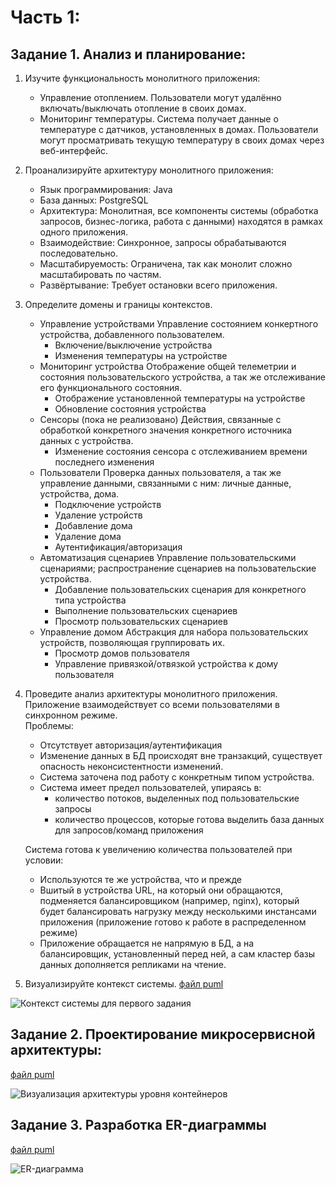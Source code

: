 # Часть 1:
  ## Задание 1. Анализ и планирование:
  1. Изучите функциональность монолитного приложения:
      - Управление отоплением. Пользователи могут удалённо включать/выключать отопление в своих домах.
      - Мониторинг температуры. Система получает данные о температуре с датчиков, установленных в домах. Пользователи могут просматривать текущую температуру в своих домах через веб-интерфейс.

  2. Проанализируйте архитектуру монолитного приложения:
      - Язык программирования: 
        Java
      - База данных: 
        PostgreSQL
      - Архитектура: 
        Монолитная, все компоненты системы (обработка запросов, бизнес-логика, работа с данными) находятся в рамках одного приложения.
      - Взаимодействие: 
        Синхронное, запросы обрабатываются последовательно.
      - Масштабируемость: 
        Ограничена, так как монолит сложно масштабировать по частям.
      - Развёртывание: 
        Требует остановки всего приложения.

  3. Определите домены и границы контекстов.
      - Управление устройствами
      Управление состоянием конкертного устройства, добавленного пользователем. 
        - Включение/выключение устройства
        - Изменения температуры на устройстве
      - Мониторинг устройства
      Отображение общей телеметрии и состояния пользовательского устройства, а так же отслеживание его функционального состояния.
        - Отображение установленной температуры на устройстве
        - Обновление состояния устройства
      - Сенсоры (пока не реализовано)
      Действия, связанные с обработкой конкретного значения конкретного источника данных с устройства.
        - Изменение состояния сенсора с отслеживанием времени последнего изменения
      - Пользователи
      Проверка данных пользователя, а так же управление данными, связанными с ним: личные данные, устройства, дома.
        - Подключение устройств
        - Удаление устройств
        - Добавление дома
        - Удаление дома
        - Аутентификация/авторизация
      - Автоматизация сценариев
      Управление пользовательскими сценариями; распространение сценариев на пользовательские устройства.
        - Добавление пользовательских сценария для конкретного типа устройства
        - Выполнение пользовательских сценариев
        - Просмотр пользовательских сценариев
      - Управление домом
      Абстракция для набора пользовательских устройств, позволяющая группировать их.
        - Просмотр домов пользователя
        - Управление привязкой/отвязкой устройства к дому пользователя

  4. Проведите анализ архитектуры монолитного приложения.
      Приложение взаимодействует со всеми пользователями в синхронном режиме.  
      Проблемы:
        - Отсутствует авторизация/аутентификация
        - Изменение данных в БД происходят вне транзакций, существует опасность неконсистентности изменений.
        - Система заточена под работу с конкретным типом устройства.
        - Система имеет предел пользователей, упираясь в:
          * количество потоков, выделенных под пользовательские запросы
          * количество процессов, которые готова выделить база данных для запросов/команд приложения
      
      Система готова к увеличению количества пользователей при условии: 
        - Используются те же устройства, что и прежде
        - Вшитый в устройства URL, на который они обращаются, подменяется балансировщиком (например, nginx), который будет балансировать нагрузку   между несколькими инстансами приложения (приложение готово к работе в распределенном режиме)
        - Приложение обращается не напрямую в БД, а на балансировщик, установленный перед ней, а сам кластер базы данных дополняется репликами на чтение.  

  5. Визуализируйте контекст системы.
  [файл puml](https://github.com/popovanton/swa-practicum-sprint-3/blob/sprint_3/puml/Context_monolith_part1_task1.puml)

  ![Контекст системы для первого задания](https://github.com/popovanton/swa-practicum-sprint-3/blob/sprint_3/task1_context.png?raw=true)



  ## Задание 2. Проектирование микросервисной архитектуры:
  [файл puml](/puml/Container_microservice_part1_task2.puml)
  
  ![Визуализация архитектуры уровня контейнеров](task2_container2.png)

  ## Задание 3. Разработка ER-диаграммы
  [файл puml](/puml/Code_microservice_part1_task3.puml)
  
  ![ER-диаграмма](task3_er.png)
